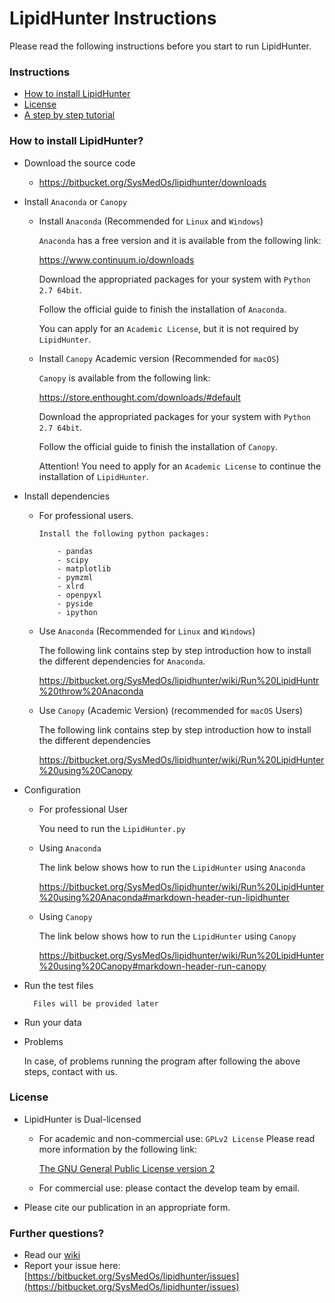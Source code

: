 # LipidHunter Instructions #

Please read the following instructions before you start to run LipidHunter.

### Instructions ###

* [How to install LipidHunter](#markdown-header-how-to-install-lipidhunter)
* [License](#markdown-header-license)
* [A step by step tutorial](https://bitbucket.org/SysMedOs/lipidhunter/wiki/Home)

### How to install LipidHunter? ###

* Download the source code
    + https://bitbucket.org/SysMedOs/lipidhunter/downloads
* Install `Anaconda` or `Canopy`

    + Install `Anaconda` (Recommended for `Linux` and `Windows`)
    
        `Anaconda` has a free version and it is available from the following link:
        
        https://www.continuum.io/downloads
        
        Download the appropriated packages for your system with `Python 2.7 64bit`.

        Follow the official guide to finish the installation of `Anaconda`.

        You can apply for an `Academic License`, but it is not required by `LipidHunter`.
        
    + Install `Canopy` Academic version (Recommended for `macOS`)
    
        `Canopy` is available from the following link:
        
        https://store.enthought.com/downloads/#default
        
        Download the appropriated packages for your system with `Python 2.7 64bit`. 

        Follow the official guide to finish the installation of `Canopy`.

        Attention! You need to apply for an `Academic License` to continue the installation of `LipidHunter`.
            
* Install dependencies

    * For professional users. 
  
          Install the following python packages:
       
              - pandas
              - scipy
              - matplotlib
              - pymzml
              - xlrd
              - openpyxl
              - pyside
              - ipython

    * Use `Anaconda`  (Recommended for `Linux` and `Windows`)
        
        The following link contains step by step introduction how to install the different dependencies for `Anaconda`.
    
        https://bitbucket.org/SysMedOs/lipidhunter/wiki/Run%20LipidHuntr%20throw%20Anaconda

    * Use `Canopy` (Academic Version) (recommended for `macOS` Users)
    
        The following link contains step by step introduction how to install the different dependencies
    
        https://bitbucket.org/SysMedOs/lipidhunter/wiki/Run%20LipidHunter%20using%20Canopy

* Configuration
    * For professional User
        
        You need to run the `LipidHunter.py`
    
    * Using `Anaconda`
        
        The link below shows how to run the `LipidHunter` using `Anaconda`
            
        https://bitbucket.org/SysMedOs/lipidhunter/wiki/Run%20LipidHunter%20using%20Anaconda#markdown-header-run-lipidhunter
         
    * Using `Canopy`
    
        The link below shows how to run the `LipidHunter` using `Canopy`
    
        https://bitbucket.org/SysMedOs/lipidhunter/wiki/Run%20LipidHunter%20using%20Canopy#markdown-header-run-canopy

* Run the test files
        
        Files will be provided later

* Run your data

* Problems
    
    In case, of problems running the program after following the above steps, contact with us.

### License ###

+ LipidHunter is Dual-licensed
    * For academic and non-commercial use: `GPLv2 License` Please read more information by the following link: 
    
        [The GNU General Public License version 2](https://www.gnu.org/licenses/old-licenses/gpl-2.0.en.html)

    * For commercial use: please contact the develop team by email.

+ Please cite our publication in an appropriate form. 

### Further questions? ###

* Read our [wiki](https://bitbucket.org/SysMedOs/lipidhunter/wiki/Home)
* Report your issue here: [https://bitbucket.org/SysMedOs/lipidhunter/issues](https://bitbucket.org/SysMedOs/lipidhunter/issues)
